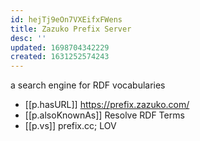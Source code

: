 ```yaml
---
id: hejTj9eOn7VXEifxFWens
title: Zazuko Prefix Server
desc: ''
updated: 1698704342229
created: 1631252574243
---
```



a search engine for RDF vocabularies


- [[p.hasURL]] https://prefix.zazuko.com/
- [[p.alsoKnownAs]] Resolve RDF Terms
- [[p.vs]] prefix.cc; LOV 
